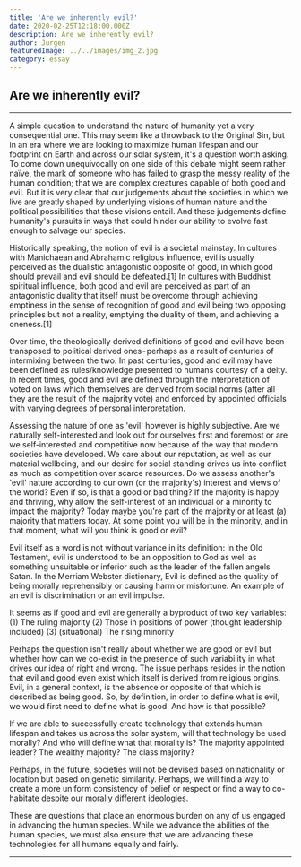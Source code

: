 ```yaml
---
title: 'Are we inherently evil?'
date: 2020-02-25T12:18:00.000Z
description: Are we inherently evil? 
author: Jurgen
featuredImage: ../../images/img_2.jpg
category: essay
---
```


## Are we inherently evil? 
---


A simple question to understand the nature of humanity yet a very consequential one. This may seem like a throwback to the Original Sin, but in an era where we are looking to maximize human lifespan and our footprint on Earth and across our solar system, it's a question worth asking. To come down unequivocally on one side of this debate might seem rather naïve, the mark of someone who has failed to grasp the messy reality of the human condition; that we are complex creatures capable of both good and evil. But it is very clear that our judgements about the societies in which we live are greatly shaped by underlying visions of human nature and the political possibilities that these visions entail. And these judgements define humanity's pursuits in ways that could hinder our ability to evolve fast enough to salvage our species. 

Historically speaking, the notion of evil is a societal mainstay. In cultures with Manichaean and Abrahamic religious influence, evil is usually perceived as the dualistic antagonistic opposite of good, in which good should prevail and evil should be defeated.[1] In cultures with Buddhist spiritual influence, both good and evil are perceived as part of an antagonistic duality that itself must be overcome through achieving emptiness in the sense of recognition of good and evil being two opposing principles but not a reality, emptying the duality of them, and achieving a oneness.[1]

Over time, the theologically derived definitions of good and evil have been transposed to political derived ones - perhaps as a result of centuries of intermixing between the two. In past centuries, good and evil may have been defined as rules/knowledge presented to humans courtesy of a deity. In recent times, good and evil are defined through the interpretation of voted on laws which themselves are derived from social norms (after all they are the result of the majority vote) and enforced by appointed officials with varying degrees of personal interpretation. 

Assessing the nature of one as 'evil' however is highly subjective. Are we naturally self-interested and look out for ourselves first and foremost or are we self-interested and competitive now because of the way that modern societies have developed. We care about our reputation, as well as our material wellbeing, and our desire for social standing drives us into conflict as much as competition over scarce resources. Do we assess another's 'evil' nature according to our own (or the majority's) interest and views of the world? Even if so, is that a good or bad thing? If the majority is happy and thriving, why allow the self-interest of an individual or a minority to impact the majority? Today maybe you're part of the majority or at least (a) majority that matters today. At some point you will be in the minority, and in that moment, what will you think is good or evil? 

Evil itself as a word is not without variance in its definition:
In the Old Testament, evil is understood to be an opposition to God as well as something unsuitable or inferior such as the leader of the fallen angels Satan.
In the Merriam Webster dictionary, Evil is defined as the quality of being morally reprehensibly or causing harm or misfortune. An example of an evil is discrimination or an evil impulse. 

It seems as if good and evil are generally a byproduct of two key variables:
(1) The ruling majority
(2) Those in positions of power (thought leadership included)
(3) (situational) The rising minority

Perhaps the question isn't really about whether we are good or evil but whether how can we co-exist in the presence of such variability in what drives our idea of right and wrong. The issue perhaps resides in the notion that evil and good even exist which itself is derived from religious origins. Evil, in a general context, is the absence or opposite of that which is described as being good. So, by definition, in order to define what is evil, we would first need to define what is good. And how is that possible?

If we are able to successfully create technology that extends human lifespan and takes us across the solar system, will that technology be used morally? And who will define what that morality is? The majority appointed leader? The wealthy majority? The class majority? 

Perhaps, in the future, societies will not be devised based on nationality or location but based on genetic similarity. Perhaps, we will find a way to create a more uniform consistency of belief or respect or find a way to co-habitate despite our morally different ideologies. 

These are questions that place an enormous burden on any of us engaged in advancing the human species. While we advance the abilities of the human species, we must also ensure that we are advancing these technologies for all humans equally and fairly. 


---
